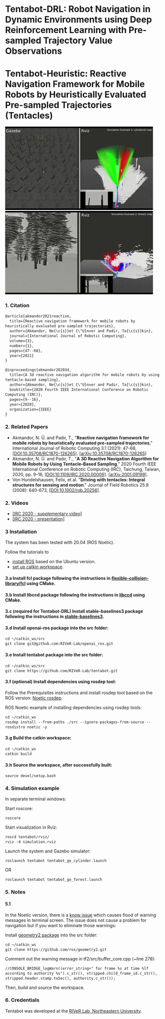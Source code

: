 # Tentabot-DRL: Robot Navigation in Dynamic Environments using Deep Reinforcement Learning with Pre-sampled Trajectory Value Observations
# Tentabot-Heuristic: Reactive Navigation Framework for Mobile Robots by Heuristically Evaluated Pre-sampled Trajectories (Tentacles)

[![teaser](tentabot_cylinders0.gif)](https://youtu.be/5vZSEuWUXe4) [![teaser](tentabot_forest1.gif)](https://youtu.be/5vZSEuWUXe4)

### 1. Citation
```
@article{akmandor2021reactive,
  title={Reactive navigation framework for mobile robots by heuristically evaluated pre-sampled trajectories},
  author={Akmandor, Ne{\c{s}}et {\"U}nver and Padir, Ta{\c{s}}kin},
  journal={International Journal of Robotic Computing},
  volume={3},
  number={1},
  pages={47--68},
  year={2021}
}
```
```
@inproceedings{akmandor20203d,
  title={A 3d reactive navigation algorithm for mobile robots by using tentacle-based sampling},
  author={Akmandor, Ne{\c{s}}et {\"U}nver and Padir, Ta{\c{s}}kin},
  booktitle={2020 Fourth IEEE International Conference on Robotic Computing (IRC)},
  pages={9--16},
  year={2020},
  organization={IEEE}
}
```

### 2. Related Papers
* Akmandor, N. Ü. and Padır, T., "**Reactive navigation framework for mobile robots by heuristically evaluated pre-sampled trajectories**," International Journal of Robotic Computing 3.1 (2021): 47-68, [[DOI:10.35708/RC1870-126265]](https://b5589c9e-f1e3-4455-9929-0d78781398a4.filesusr.com/ugd/e49175_ccc84165293e42f79a1d4ad98260e8b9.pdf). [[arXiv:10.35708/RC1870-126265]](https://arxiv.org/abs/2105.08145)
* Akmandor, N. Ü. and Padır, T., "**A 3D Reactive Navigation Algorithm for Mobile Robots by Using Tentacle-Based Sampling**," 2020 Fourth IEEE International Conference on Robotic Computing (IRC), Taichung, Taiwan, 2020, pp. 9-16, [[DOI:10.1109/IRC.2020.00009]](https://doi.org/10.1109/IRC.2020.00009). [[arXiv:2001.09199]](https://arxiv.org/abs/2001.09199).
* Von Hundelshausen, Felix, et al. "**Driving with tentacles: Integral structures for sensing and motion**." Journal of Field Robotics 25.9 (2008): 640-673, [[DOI:10.1002/rob.20256]](https://doi.org/10.1002/rob.20256).

### 2. Videos

* [[IRC 2020 - supplementary video]](https://www.youtube.com/watch?v=5vZSEuWUXe4&t)
* [[IRC 2020 - presentation]](https://youtu.be/Y5FCiJPXmlo)

### 3 Installation

The system has been tested with 20.04 (ROS Noetic).

Follow the tutorials to
- [install ROS](http://wiki.ros.org/ROS/Installation) based on the Ubuntu version.
- [set up catkin workspace](http://wiki.ros.org/ROS/Tutorials/InstallingandConfiguringROSEnvironment).

#### 3.a Install fcl package following the instructions in [flexible-collision-library/fcl](https://github.com/flexible-collision-library/fcl) using CMake.

#### 3.b Install libccd package following the instructions in [libccd](https://github.com/danfis/libccd) using CMake.

#### 3.c (required for Tentabot-DRL) Install stable-baselines3 package following the instructions in [stable-baselines3](https://stable-baselines3.readthedocs.io/en/master/guide/install.html#stable-release).

#### 3.d Install openai-ros package into the src folder:
```
cd ~/catkin_ws/src
git clone git@github.com:RIVeR-Lab/openai_ros.git
```

#### 3.e Install tentabot package into the src folder:
```
cd ~/catkin_ws/src
git clone https://github.com/RIVeR-Lab/tentabot.git
```

#### 3.f (optional) Install dependencies using rosdep tool:

Follow the Prerequisites instructions and install rosdep tool based on the ROS version: [Noetic rosdep](http://wiki.ros.org/noetic/Installation/Source).

ROS Noetic example of installing dependencies using rosdep tools:
```
cd ~/catkin_ws
rosdep install --from-paths ./src --ignore-packages-from-source --rosdistro noetic -y
```

#### 3.g Build the catkin workspace:
```
cd ~/catkin_ws
catkin build
```

#### 3.h Source the workspace, after successfully built:
```
source devel/setup.bash
```

### 4. Simulation example

In separate terminal windows:

Start roscore:
```
roscore
```

Start visualization in Rviz:
```
roscd tentabot/rviz/
rviz -d simulation.rviz
```

Launch the system and Gazebo simulator:
```
roslaunch tentabot tentabot_go_cylinder.launch
```
OR
```
roslaunch tentabot tentabot_go_forest.launch
```

### 5. Notes
#### 5.1
In the Noetic version, there is a [know issue](https://github.com/ros/geometry2/issues/467) which causes flood of warning messages in terminal screen. The issue does not cause a problem for navigation but if you want to eliminate those warnings:

Install [geometry2 package](https://github.com/ros/geometry2) into the src folder:
```
cd ~/catkin_ws
git clone https://github.com/ros/geometry2.git
```

Comment out the warning message in tf2/src/buffer_core.cpp (~line 278):
```
//CONSOLE_BRIDGE_logWarn((error_string+" for frame %s at time %lf according to authority %s").c_str(), stripped.child_frame_id.c_str(), stripped.header.stamp.toSec(), authority.c_str());
```

Then, build and source the workspace.

### 6. Credentials
Tentabot was developed at the [RIVeR Lab, Northeastern University](http://robot.neu.edu/).

